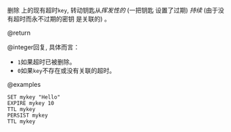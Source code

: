 删除 上的现有超时`key`, 转动钥匙从*挥发性的* (一把钥匙
设置了过期) *持续* (由于没有超时而永不过期的密钥
是关联的) 。

@return

@integer回复, 具体而言：

*   `1`如果超时已被删除。
*   `0`如果`key`不存在或没有关联的超时。

@examples

```cli
SET mykey "Hello"
EXPIRE mykey 10
TTL mykey
PERSIST mykey
TTL mykey
```
